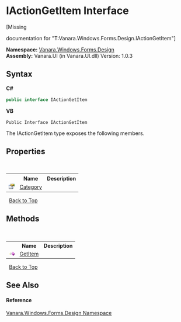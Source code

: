 # IActionGetItem Interface
 

\[Missing <summary> documentation for "T:Vanara.Windows.Forms.Design.IActionGetItem"\]

**Namespace:**&nbsp;<a href="47183544-7c44-c1e2-cf57-c68e49a55933">Vanara.Windows.Forms.Design</a><br />**Assembly:**&nbsp;Vanara.UI (in Vanara.UI.dll) Version: 1.0.3

## Syntax

**C#**<br />
``` C#
public interface IActionGetItem
```

**VB**<br />
``` VB
Public Interface IActionGetItem
```

The IActionGetItem type exposes the following members.


## Properties
&nbsp;<table><tr><th></th><th>Name</th><th>Description</th></tr><tr><td>![Public property](media/pubproperty.gif "Public property")</td><td><a href="a4a3251d-772a-2b54-ad65-a89370775db3">Category</a></td><td /></tr></table>&nbsp;
<a href="#iactiongetitem-interface">Back to Top</a>

## Methods
&nbsp;<table><tr><th></th><th>Name</th><th>Description</th></tr><tr><td>![Public method](media/pubmethod.gif "Public method")</td><td><a href="07ca2ade-2cd7-9133-4ff2-3c566456e1be">GetItem</a></td><td /></tr></table>&nbsp;
<a href="#iactiongetitem-interface">Back to Top</a>

## See Also


#### Reference
<a href="47183544-7c44-c1e2-cf57-c68e49a55933">Vanara.Windows.Forms.Design Namespace</a><br />